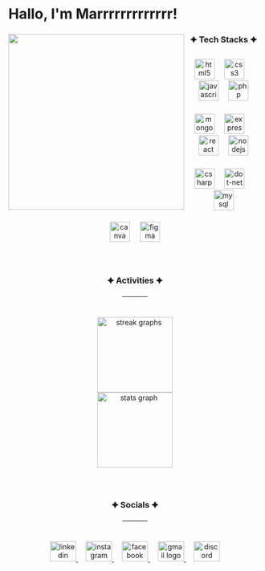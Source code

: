 <h1 align="left">Hallo, I'm Marrrrrrrrrrrrr!</h1>

###

<img align="left" height="350" src="https://media.giphy.com/media/v1.Y2lkPTc5MGI3NjExbXNnbnQ4YWw0MHk4OHM4bGRwZ3c5dHIyb3J0NXAwam40bjQzZ3JrciZlcD12MV9naWZzX3NlYXJjaCZjdD1n/kjETcOXKdbYLS/giphy.gif"  />

###

<h3 align="center">🟆 Tech Stacks 🟆</h3>

###

<div align="center">
  <img src="https://cdn.jsdelivr.net/gh/devicons/devicon/icons/html5/html5-original.svg" height="40" alt="html5 logo"  />
  <img width="12" />
  <img src="https://cdn.jsdelivr.net/gh/devicons/devicon/icons/css3/css3-original.svg" height="40" alt="css3 logo"  />
  <img width="12" />
  <img src="https://cdn.jsdelivr.net/gh/devicons/devicon/icons/javascript/javascript-original.svg" height="40" alt="javascript logo"  />
  <img width="12" />
  <img src="https://cdn.jsdelivr.net/gh/devicons/devicon/icons/php/php-original.svg" height="40" alt="php logo"  />
</div>

###

<div align="center">
  <img src="https://cdn.jsdelivr.net/gh/devicons/devicon/icons/mongodb/mongodb-original.svg" height="40" alt="mongodb logo"  />
  <img width="12" />
  <img src="https://skillicons.dev/icons?i=express" height="40" alt="express logo"  />
  <img width="12" />
  <img src="https://cdn.jsdelivr.net/gh/devicons/devicon/icons/react/react-original.svg" height="40" alt="react logo"  />
  <img width="12" />
  <img src="https://cdn.jsdelivr.net/gh/devicons/devicon/icons/nodejs/nodejs-original.svg" height="40" alt="nodejs logo"  />
</div>

###

<div align="center">
  <img src="https://skillicons.dev/icons?i=cs" height="40" alt="csharp logo"  />
  <img width="12" />
  <img src="https://skillicons.dev/icons?i=dotnet" height="40" alt="dot-net logo"  />
  <img width="12" />
  <img src="https://cdn.jsdelivr.net/gh/devicons/devicon/icons/mysql/mysql-original.svg" height="40" alt="mysql logo"  />
</div>

###

<div align="center">
  <img src="https://cdn.jsdelivr.net/gh/devicons/devicon/icons/canva/canva-original.svg" height="40" alt="canva logo"  />
  <img width="12" />
  <img src="https://cdn.jsdelivr.net/gh/devicons/devicon/icons/figma/figma-original.svg" height="40" alt="figma logo"  />
</div>

###

<br clear="both">

<h3 align="center">🟆 Activities 🟆</h3>
<hr style="width:10%; margin: 0 auto;">

###

<br clear="both">

<div align="center">
  <img src="https://streak-stats.demolab.com?user=Eclipsaaaaa&locale=en&mode=daily&theme=merko&hide_border=true&border_radius=5&date_format=M%20j%5B,%20Y%5D&order=3" height="150" alt="streak graphs"  />
  <br>
  <img src="https://github-readme-stats.vercel.app/api?username=Eclipsaaaaa&hide_title=false&hide_rank=false&show_icons=true&include_all_commits=true&count_private=true&disable_animations=false&theme=merko&locale=en&hide_border=true&order=1&custom_title=Statistic" height="150" alt="stats graph"  />
</div>

###

<br clear="both">

<h3 align="center">🟆 Socials 🟆</h3>
<hr style="width:10%; margin: 0 auto;">

###

<br clear="both">

<div align="center">
  <a href="https://www.linkedin.com/in/mar-leonard-anthony-vallada-740a88309/">
    <img src="https://raw.githubusercontent.com/maurodesouza/profile-readme-generator/master/src/assets/icons/social/linkedin/default.svg" width="52" height="40" alt="linkedin logo" />
  </a>&nbsp;&nbsp;&nbsp;
  <a href="https://www.instagram.com/valhaee/">
    <img src="https://raw.githubusercontent.com/maurodesouza/profile-readme-generator/master/src/assets/icons/social/instagram/default.svg" width="52" height="40" alt="instagram logo" />
  </a>&nbsp;&nbsp;&nbsp;
  <a href="https://www.facebook.com/valleooo">
    <img src="https://raw.githubusercontent.com/maurodesouza/profile-readme-generator/master/src/assets/icons/social/facebook/default.svg" width="52" height="40" alt="facebook logo" />
  </a>&nbsp;&nbsp;&nbsp;
  <a href="mailto:valhalla.leo0@gmail.com">
    <img src="https://raw.githubusercontent.com/maurodesouza/profile-readme-generator/master/src/assets/icons/social/gmail/default.svg" width="52" height="40" alt="gmail logo" />
  </a>&nbsp;&nbsp;&nbsp;
  <a href="https://discord.com/users/1139511267946672200">
    <img src="https://raw.githubusercontent.com/maurodesouza/profile-readme-generator/master/src/assets/icons/social/discord/default.svg" width="52" height="40" alt="discord logo" />
  </a>
</div>

###

